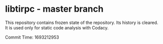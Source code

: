 # libtirpc - master branch

This repository contains frozen state of the repository.
Its history is cleared. It is used only for static code
analysis with Codacy.

Commit Time: 1693212953